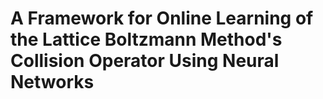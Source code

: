# A Framework for Online Learning of the Lattice Boltzmann Method's Collision Operator Using Neural Networks

